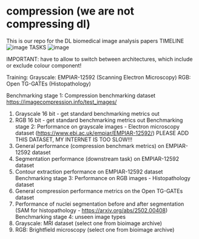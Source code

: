 # compression (we are not compressing dl)
This is our repo for the DL biomedical image analysis papers
TIMELINE
![image](https://github.com/user-attachments/assets/a8eefb84-155e-4cc1-833c-637e7be301ff)
TASKS
![image](https://github.com/user-attachments/assets/209a6474-d6d7-4eed-abd3-040a617e0886)

IMPORTANT: have to allow to switch between architectures, which include or exclude colour component!

Training:
Grayscale: EMPIAR-12592 (Scanning Electron Microscopy)
RGB: Open TG-GATEs (Histopathology)

Benchmarking stage 1: Compression benchmarking dataset
https://imagecompression.info/test_images/
1) Grayscale 16 bit - get standard benchmarking metrics out
2) RGB 16 bit - get standard benchmarking metrics out
Benchmarking stage 2: Performance on grayscale images - Electron microscopy dataset (https://www.ebi.ac.uk/empiar/EMPIAR-12592/) PLEASE ADD THIS DATASET, MY INTERNET IS TOO SLOW!!!
1) General performance (compression benchmark metrics) on EMPIAR-12592 dataset
2) Segmentation performance (downstream task) on EMPIAR-12592 dataset
3) Contour extraction performance on EMPIAR-12592 dataset
Benchmarking stage 3: Performance on RGB images - Histopathology dataset
1) General compression performance metrics on the Open TG-GATEs dataset
2) Performance of nuclei segmentation before and after segmentation (SAM for histopathology - https://arxiv.org/abs/2502.00408)
Benchmarking stage 4: unseen image types
1) Grayscale: MRI dataset (select one from bioimage archive)
2) RGB: Brightfield microscopy (select one from bioimage archive)

